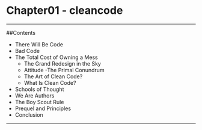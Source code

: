 # Chapter01 - cleancode

***

##Contents<br/>
  
  - There Will Be Code
  - Bad Code
  - The Total Cost of Owning a Mess
    - The Grand Redesign in the Sky
    - Attitude
     -The Primal Conundrum
    - The Art of Clean Code?
    - What Is Clean Code?
   - Schools of Thought
   - We Are Authors
   - The Boy Scout Rule
   - Prequel and Principles
   - Conclusion
   
   ***
   
